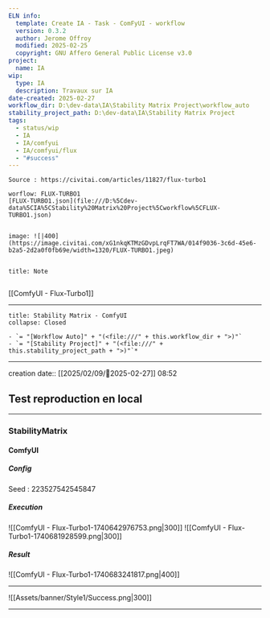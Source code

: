 ```yaml
---
ELN info:
  template: Create IA - Task - ComFyUI - workflow
  version: 0.3.2
  author: Jerome Offroy
  modified: 2025-02-25
  copyright: GNU Affero General Public License v3.0
project:
  name: IA
wip:
  type: IA
  description: Travaux sur IA
date-created: 2025-02-27
workflow_dir: D:\dev-data\IA\Stability Matrix Project\workflow_auto
stability_project_path: D:\dev-data\IA\Stability Matrix Project
tags:
  - status/wip
  - IA
  - IA/comfyui
  - IA/comfyui/flux
  - "#success"
---
```

```ad-tip
Source : https://civitai.com/articles/11827/flux-turbo1

worflow: FLUX-TURBO1
[FLUX-TURBO1.json](file:///D:%5Cdev-data%5CIA%5CStability%20Matrix%20Project%5Cworkflow%5CFLUX-TURBO1.json)


image: ![|400](https://image.civitai.com/xG1nkqKTMzGDvpLrqFT7WA/014f9036-3c6d-45e6-b2a5-2d2a0f0fb69e/width=1320/FLUX-TURBO1.jpeg)


```

```ad-note
title: Note


```

[[ComfyUI - Flux-Turbo1]]

---

```ad-tip
title: Stability Matrix - ComfyUI
collapse: Closed

- `= "[Workflow Auto]" + "(<file:///" + this.workflow_dir + ">)"`
- `= "[Stability Project]" + "(<file:///" + this.stability_project_path + ">)"`*
```

---
creation date:: [[2025/02/09/📒2025-02-27]]  08:52



## Test reproduction en local

---
### StabilityMatrix

#### ComfyUI
##### Config
Seed :  223527542545847
##### Execution
![[ComfyUI - Flux-Turbo1-1740642976753.png|300]]  ![[ComfyUI - Flux-Turbo1-1740681928599.png|300]]

##### Result
![[ComfyUI - Flux-Turbo1-1740683241817.png|400]]

---
![[Assets/banner/Style1/Success.png|300]]

---




